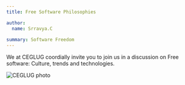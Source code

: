 ```yaml
---
title: Free Software Philosophies

author:
  name: Srravya.C
  
summary: Software Freedom
---
```


We at CEGLUG coordially invite you to join us in a discussion on Free software: Culture, trends and technologies. 

<img src="../../../../img/poster1.jpg" alt="CEGLUG photo" class="author-photo">
